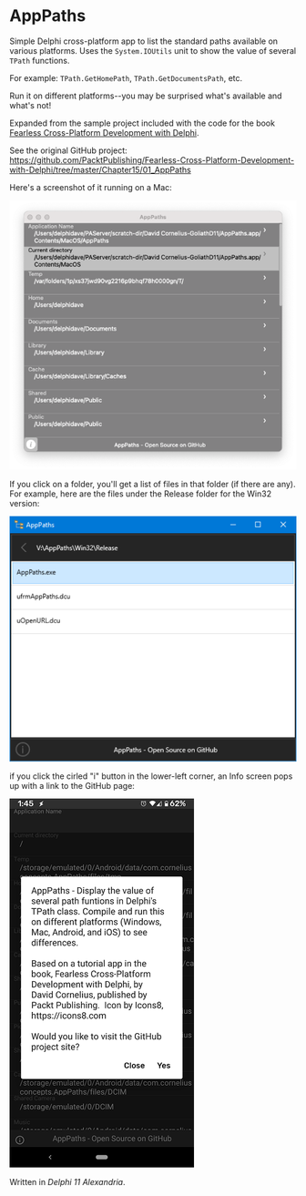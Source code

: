 # AppPaths
Simple Delphi cross-platform app to list the standard paths available on various platforms.
Uses the `System.IOUtils` unit to show the value of several `TPath` functions.

For example: `TPath.GetHomePath`, `TPath.GetDocumentsPath`, etc.

Run it on different platforms--you may be surprised what's available and what's not!

Expanded from the sample project included with the code for the book [Fearless Cross-Platform Development with Delphi](https://www.packtpub.com/product/fearless-cross-platform-development-with-delphi/9781800203822).

See the original GitHub project: https://github.com/PacktPublishing/Fearless-Cross-Platform-Development-with-Delphi/tree/master/Chapter15/01_AppPaths

Here's a screenshot of it running on a Mac:

![AppPaths running on a Mac](https://github.com/corneliusdavid/AppPaths/blob/main/AppPaths_MacOSX.png)

If you click on a folder, you'll get a list of files in that folder (if there are any). For example, here are the files under the Release folder for the Win32 version:

![AppPaths running on Win32 showing Release files](https://github.com/corneliusdavid/AppPaths/blob/main/AppPaths_Win32_ReleaseFolder.png)

if you click the cirled "i" button in the lower-left corner, an Info screen pops up with a link to the GitHub page:

![AppPaths running on Android showing the Info page](https://github.com/corneliusdavid/AppPaths/blob/main/AppPaths_AndroidAbout.png)

Written in _Delphi 11 Alexandria_.
